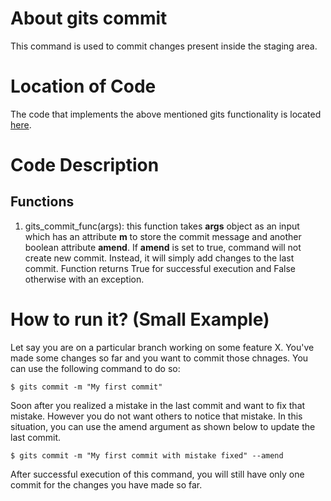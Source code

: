 # About gits commit
This command is used to commit changes present inside the staging area. 

# Location of Code
The code that implements the above mentioned gits functionality is located [here](https://github.com/harshitpatel96/GITS/blob/master/code/gits_commit.py).

# Code Description
## Functions
1. gits_commit_func(args):
this function takes **args** object as an input which has an attribute **m** to store the commit message and another boolean attribute **amend**. 
If **amend** is set to true, command will not create new commit. Instead, it will simply add changes to the last commit.
Function returns True for successful execution and False otherwise with an exception.


# How to run it? (Small Example)
Let say you are on a particular branch working on some feature X. 
You've made some changes so far and you want to commit those chnages.
You can use the following command to do so:
```
$ gits commit -m "My first commit"
```
Soon after you realized a mistake in the last commit and want to fix that mistake.
However you do not want others to notice that mistake. 
In this situation, you can use the amend argument as shown below to update the last commit.
```
$ gits commit -m "My first commit with mistake fixed" --amend
``` 
After successful execution of this command, you will still have only one commit for the changes you have made so far.